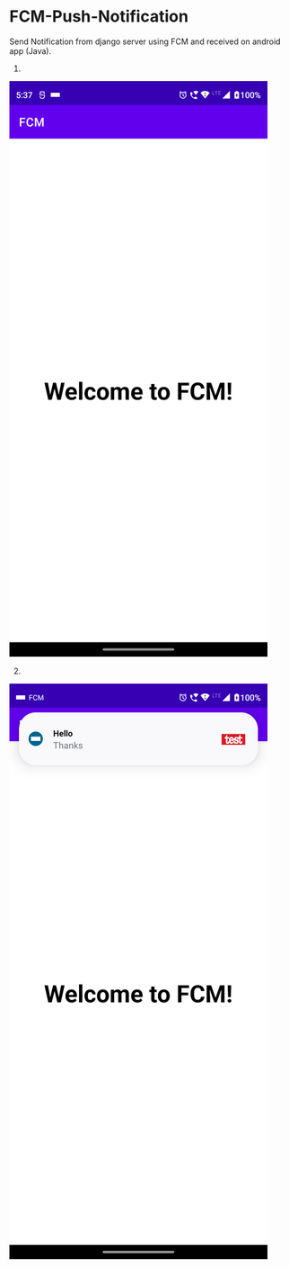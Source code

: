 # FCM-Push-Notification

Send Notification from django server using FCM and received on android app (Java).

1)
![alt text](https://github.com/patugosavi/FCM-Push-Notification/blob/master/Screenshot_20221111-173727.png)


2)
![alt text](https://github.com/patugosavi/FCM-Push-Notification/blob/master/Screenshot_20221111-173733.png)
